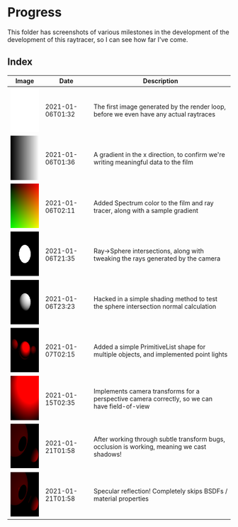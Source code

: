 # Progress

This folder has screenshots of various milestones in the development of the development of this raytracer, so I can see how far I've come.

## Index

|                          Image                         |       Date       |    Description                                                                      |
|--------------------------------------------------------|------------------|-------------------------------------------------------------------------------------|
|<img src="./001_first.png" width="100" height="100">    | 2021-01-06T01:32 | The first image generated by the render loop, before we even have any actual raytraces
|<img src="./002_gradient.png" width="100" height="100"> | 2021-01-06T01:36 | A gradient in the x direction, to confirm we're writing meaningful data to the film
|<img src="./003_color.png" width="100" height="100">    | 2021-01-06T02:11 | Added Spectrum color to the film and ray tracer, along with a sample gradient
|<img src="./004_sphere.png" width="100" height="100">   | 2021-01-06T21:35 | Ray->Sphere intersections, along with tweaking the rays generated by the camera
|<img src="./005_shading.png" width="100" height="100">  | 2021-01-06T23:23 | Hacked in a simple shading method to test the sphere intersection normal calculation
|<img src="./006_many.png" width="100" height="100">     | 2021-01-07T02:15 | Added a simple PrimitiveList shape for multiple objects, and implemented point lights
|<img src="./007_fov.png" width="100" height="100">      | 2021-01-15T02:35 | Implements camera transforms for a perspective camera correctly, so we can have field-of-view
|<img src="./008_shadows.png" width="100" height="100">  | 2021-01-21T01:58 | After working through subtle transform bugs, occlusion is working, meaning we cast shadows!
|<img src="./009_spec_refl.png" width="100" height="100">| 2021-01-21T01:58 | Specular reflection! Completely skips BSDFs / material properties